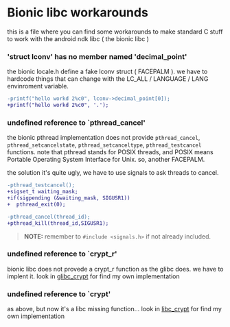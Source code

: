 Bionic libc workarounds
=======================

this is a file where you can find some workarounds to make standard C stuff
to work with the android ndk libc ( the bionic libc )

### 'struct lconv' has no member named 'decimal_point'

the bionic locale.h define a fake lconv struct ( FACEPALM ).
we have to hardcode things that can change with the 
LC_ALL / LANGUAGE / LANG envinroment variable.

```diff
-printf("hello workd 2%c0", lconv->decimal_point[0]);
+printf("hello workd 2%c0", '.');
```

### undefined reference to `pthread_cancel'

the bionic pthread implementation does not provide
`pthread_cancel`, `pthread_setcancelstate`, `pthread_setcanceltype`, 
`pthread_testcancel` functions.
note that pthread stands for POSIX threads, and POSIX means
Portable Operating System Interface for Unix.
so, another FACEPALM.

the solution it's quite ugly, we have to use signals to ask threads to cancel.
```diff
-pthread_testcancel();
+sigset_t waiting_mask;
+if(sigpending (&waiting_mask, SIGUSR1))
+  pthread_exit(0);
```
```diff
-pthread_cancel(thread_id);
+pthread_kill(thread_id,SIGUSR1);
```
> **NOTE:** remember to `#include <signals.h>` if not already included.

### undefined reference to `crypt_r'

bionic libc does not provede a crypt_r function as the glibc does.
we have to implent it.
look in [glibc_crypt](apr-util/crypto/glibc_crypt) for find my own implementation

### undefined reference to `crypt'

as above, but now it's a libc missing function...
look in [libc_crypt](apr-util/crypto/libc_crypt) for find my own implementation

